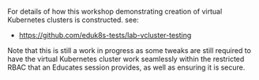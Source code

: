 For details of how this workshop demonstrating creation of virtual Kubernetes
clusters is constructed. see:

* https://github.com/eduk8s-tests/lab-vcluster-testing

Note that this is still a work in progress as some tweaks are still required
to have the virtual Kubernetes cluster work seamlessly within the restricted
RBAC that an Educates session provides, as well as ensuring it is secure.
